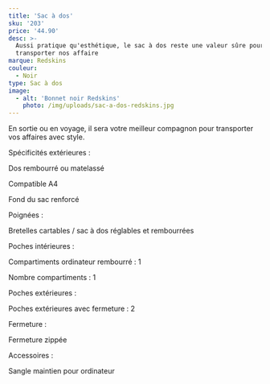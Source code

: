 ```yaml
---
title: 'Sac à dos'
sku: '203'
price: '44.90'
desc: >-
  Aussi pratique qu'esthétique, le sac à dos reste une valeur sûre pour
  transporter nos affaire
marque: Redskins
couleur:
  - Noir
type: Sac à dos
image:
  - alt: 'Bonnet noir Redskins'
    photo: /img/uploads/sac-a-dos-redskins.jpg
---
```

En sortie ou en voyage, il sera votre meilleur compagnon pour transporter vos affaires avec style.

Spécificités extérieures : 

   Dos rembourré ou matelassé

   Compatible A4

   Fond du sac renforcé

Poignées : 

   Bretelles cartables / sac à dos réglables et rembourrées

Poches intérieures : 

   Compartiments ordinateur rembourré : 1

   Nombre compartiments : 1

Poches extérieures : 

   Poches extérieures avec fermeture : 2

Fermeture : 

   Fermeture zippée

Accessoires : 

   Sangle maintien pour ordinateur
